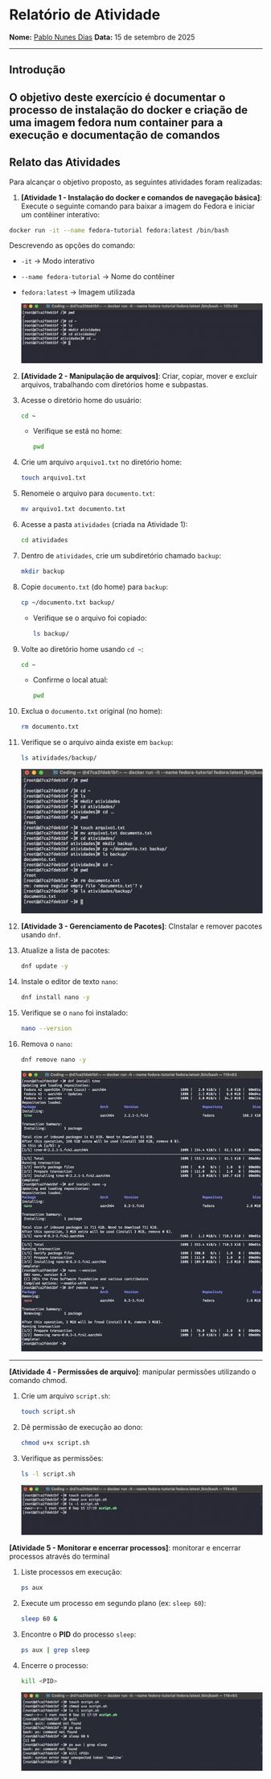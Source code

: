 # Relatório de Atividade

**Nome:** [Pablo Nunes Dias](https://github.com/pndias)
**Data:** 15 de setembro de 2025

---

## Introdução

O objetivo deste exercício é documentar o processo de instalação do docker e criação de uma imagem fedora num container para a execução e documentação de comandos
---

## Relato das Atividades

Para alcançar o objetivo proposto, as seguintes atividades foram realizadas:

1.  **[Atividade 1 - Instalação do docker e comandos de navegação básica]**: Execute o seguinte comando para baixar a imagem do Fedora e iniciar um contêiner interativo:  

```bash
docker run -it --name fedora-tutorial fedora:latest /bin/bash
```

Descrevendo as opções do comando:
- `-it` → Modo interativo  
- `--name fedora-tutorial` → Nome do contêiner  
- `fedora:latest` → Imagem utilizada  

   ![Print do exercício](https://github.com/pndias/2025.2-Atividades-02-Docker-Introducao/blob/main/images/navegacao-basica.png)

2.  **[Atividade 2 - Manipulação de arquivos]**: Criar, copiar, mover e excluir arquivos, trabalhando com diretórios home e subpastas.  

1. Acesse o diretório home do usuário:
   ```bash
   cd ~
   ```
   - Verifique se está no home:  
     ```bash
     pwd
     ```
2. Crie um arquivo `arquivo1.txt` no diretório home:  
   ```bash
   touch arquivo1.txt
   ```
3. Renomeie o arquivo para `documento.txt`:  
   ```bash
   mv arquivo1.txt documento.txt
   ```
4. Acesse a pasta `atividades` (criada na Atividade 1):  
   ```bash
   cd atividades
   ```
5. Dentro de `atividades`, crie um subdiretório chamado `backup`:  
   ```bash
   mkdir backup
   ```
6. Copie `documento.txt` (do home) para `backup`:  
   ```bash
   cp ~/documento.txt backup/
   ```
   - Verifique se o arquivo foi copiado:  
     ```bash
     ls backup/
     ```
7. Volte ao diretório home usando `cd ~`:  
   ```bash
   cd ~
   ```
   - Confirme o local atual:  
     ```bash
     pwd
     ```
8. Exclua o `documento.txt` original (no home):  
   ```bash
   rm documento.txt
   ```
9. Verifique se o arquivo ainda existe em `backup`:  
   ```bash
   ls atividades/backup/
   ```

   ![Print do exercicio 2](https://github.com/pndias/2025.2-Atividades-02-Docker-Introducao/blob/main/images/manipulacao-arquivos.png)

3.  **[Atividade 3 - Gerenciamento de Pacotes]**: CInstalar e remover pacotes usando `dnf`.  

1. Atualize a lista de pacotes:  
   ```bash
   dnf update -y
   ```
2. Instale o editor de texto `nano`:  
   ```bash
   dnf install nano -y
   ```
3. Verifique se o `nano` foi instalado:  
   ```bash
   nano --version
   ```
4. Remova o `nano`:  
   ```bash
   dnf remove nano -y
   ```
   ![Exercício 3](https://github.com/pndias/2025.2-Atividades-02-Docker-Introducao/blob/main/images/gerenciamento-pacotes.png)

---

 **[Atividade 4 - Permissões de arquivo]**: manipular permissões utilizando o comando chmod. 

1. Crie um arquivo `script.sh`:  
   ```bash
   touch script.sh
   ```
2. Dê permissão de execução ao dono:  
   ```bash
   chmod u+x script.sh
   ```
3. Verifique as permissões:  
   ```bash
   ls -l script.sh
   ```

    ![Exercício 4](https://github.com/pndias/2025.2-Atividades-02-Docker-Introducao/blob/main/images/permissao-arquivo.png)

 **[Atividade 5 - Monitorar e encerrar processos]**: monitorar e encerrar processos através do terminal 

1. Liste processos em execução:  
   ```bash
   ps aux
   ```
2. Execute um processo em segundo plano (ex: `sleep 60`):  
   ```bash
   sleep 60 &
   ```
3. Encontre o **PID** do processo `sleep`:  
   ```bash
   ps aux | grep sleep
   ```
4. Encerre o processo:  
   ```bash
   kill <PID>
   ```

   ![Exercício 4](https://github.com/pndias/2025.2-Atividades-02-Docker-Introducao/blob/main/images/monitorar-encerrar-processos.png)

